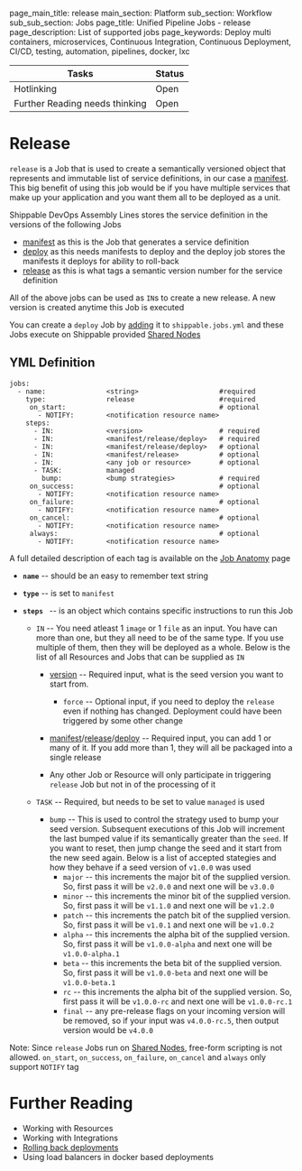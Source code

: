 page_main_title: release
main_section: Platform
sub_section: Workflow
sub_sub_section: Jobs
page_title: Unified Pipeline Jobs - release
page_description: List of supported jobs
page_keywords: Deploy multi containers, microservices, Continuous Integration, Continuous Deployment, CI/CD, testing, automation, pipelines, docker, lxc

| Tasks   |      Status    |
|----------|-------------|
| Hotlinking |  Open |
| Further Reading needs thinking|  Open |

# Release
`release` is a Job that is used to create a semantically versioned object that represents and immutable list of service definitions, in our case a [manifest](). This big benefit of using this job would be if you have multiple services that make up your application and you want them all to be deployed as a unit.

Shippable DevOps Assembly Lines stores the service definition in the versions of the following Jobs

* [manifest]() as this is the Job that generates a service definition
* [deploy]() as this needs manifests to deploy and the deploy job stores the manifests it deploys for ability to roll-back
* [release]() as this is what tags a semantic version number for the service definition

All of the above jobs can be used as `IN`s to create a new release. A new version is created anytime this Job is executed

You can create a `deploy` Job by [adding](jobs-working-wth#adding) it to `shippable.jobs.yml` and these Jobs execute on Shippable provided [Shared Nodes]()

## YML Definition

```
jobs:
  - name: 				<string>					#required
    type: 				release		  				#required
	 on_start:										# optional
	   - NOTIFY: 		<notification resource name>
    steps:
      - IN: 			<version>					# required
      - IN: 			<manifest/release/deploy> 	# required
      - IN: 			<manifest/release/deploy> 	# optional
      - IN: 			<manifest/release> 			# optional
      - IN: 			<any job or resource>  		# optional
      - TASK: 			managed
        bump:			<bump strategies> 			# required
	 on_success:									# optional
	   - NOTIFY: 		<notification resource name>
	 on_failure:									# optional
	   - NOTIFY: 		<notification resource name>
	 on_cancel:										# optional
	   - NOTIFY: 		<notification resource name>
	 always:										# optional
	   - NOTIFY:		<notification resource name>
```
A full detailed description of each tag is available on the [Job Anatomy](workflow/job/working-with#jobanatomy) page

* **`name`** -- should be an easy to remember text string

* **`type`** -- is set to `manifest`

* **`steps `** -- is an object which contains specific instructions to run this Job
	* `IN` -- You need atleast 1 `image` or 1 `file` as an input. You have can more than one, but they all need to be of the same type. If you use multiple of them, then they will be deployed as a whole. Below is the list of all Resources and Jobs that can be supplied as `IN`
		* [version]() -- Required input, what is the seed version you want to start from.
			* `force` -- Optional input, if you need to deploy the `release` even if nothing has changed. Deployment could have been triggered by some other change		
		* [manifest]()/[release]()/[deploy]() -- Required input, you can add 1 or many of it. If you add more than 1, they will all be packaged into a single release

		* Any other Job or Resource will only participate in triggering `release` Job but not in of the processing of it

	* `TASK` -- Required, but needs to be set to value `managed` is used
		* `bump` -- This is used to control the strategy used to bump your seed version. Subsequent executions of this Job will increment the last bumped value if its semantically greater than the `seed`. If you want to reset, then jump change the seed and it start from the new seed again. Below is a list of accepted stategies and how they behave if a seed version of `v1.0.0` was used
			* `major` -- this increments the major bit of the supplied version. So, first pass it will be `v2.0.0` and next one will be `v3.0.0`
			* `minor` -- this increments the minor bit of the supplied version. So, first pass it will be `v1.1.0` and next one will be `v1.2.0`
			* `patch` -- this increments the patch bit of the supplied version. So, first pass it will be `v1.0.1` and next one will be `v1.0.2`
			* `alpha` -- this increments the alpha bit of the supplied version. So, first pass it will be `v1.0.0-alpha` and next one will be `v1.0.0-alpha.1`
			* `beta` -- this increments the beta bit of the supplied version. So, first pass it will be `v1.0.0-beta` and next one will be `v1.0.0-beta.1`
			* `rc` -- this increments the alpha bit of the supplied version. So, first pass it will be `v1.0.0-rc` and next one will be `v1.0.0-rc.1`
			* `final` -- any pre-release flags on your incoming version will be removed, so if your input was `v4.0.0-rc.5`, then output version would be `v4.0.0`

Note: Since `release` Jobs run on [Shared Nodes](), free-form scripting is not allowed. `on_start`, `on_success`, `on_failure`, `on_cancel` and `always` only support `NOTIFY` tag

# Further Reading
* Working with Resources
* Working with Integrations
* [Rolling back deployments](/deploy/rollback)
* Using load balancers in docker based deployments
